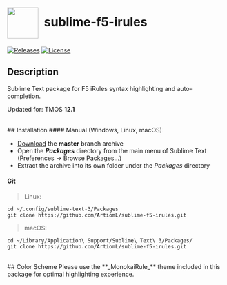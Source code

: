 # <img align="center" src="Icons/sublime.ico" height="72">&nbsp;&nbsp;sublime-f5-irules
[![Releases](https://img.shields.io/github/release/ArtiomL/sublime-f5-irules.svg)](https://github.com/ArtiomL/sublime-f5-irules/releases)
[![License](https://img.shields.io/badge/license-MIT-blue.svg)](/LICENSE)
<br>
## Description

Sublime Text package for F5 iRules syntax highlighting and auto-completion.

Updated for: TMOS **12.1**

<br>
## Installation
#### Manual (Windows, Linux, macOS)

* [Download](https://github.com/ArtiomL/sublime-f5-irules/archive/master.zip) the **master** branch archive
* Open the **_Packages_** directory from the main menu of Sublime Text (Preferences → Browse Packages...)
* Extract the archive into its own folder under the _Packages_ directory

#### Git
> Linux:

```
cd ~/.config/sublime-text-3/Packages
git clone https://github.com/ArtiomL/sublime-f5-irules.git
```

> macOS:

```
cd ~/Library/Application\ Support/Sublime\ Text\ 3/Packages/
git clone https://github.com/ArtiomL/sublime-f5-irules.git
```

<br>
## Color Scheme
Please use the **_MonokaiRule_** theme included in this package for optimal highlighting experience.
